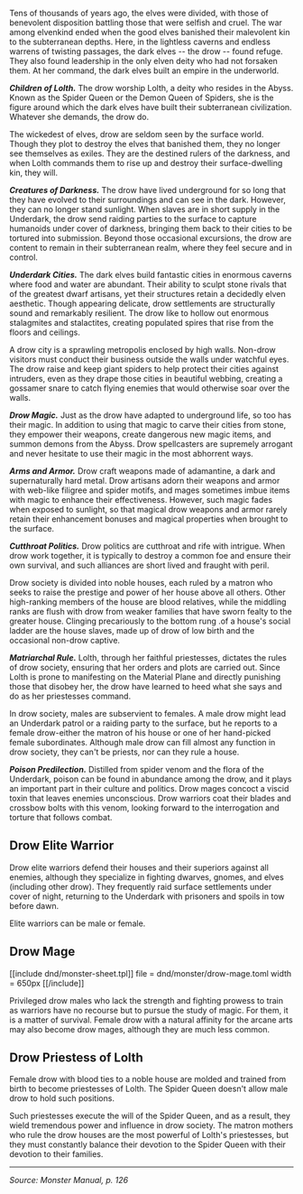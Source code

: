 Tens of thousands of years ago, the elves were divided, with those of benevolent disposition battling those that were selfish and cruel. The war among elvenkind ended when the good elves banished their malevolent kin to the subterranean depths. Here, in the lightless caverns and endless warrens of twisting passages, the dark elves -- the drow -- found refuge. They also found leadership in the only elven deity who had not forsaken them. At her command, the dark elves built an empire in the underworld.

***Children of Lolth.*** The drow worship Lolth, a deity who resides in the Abyss. Known as the Spider Queen or the Demon Queen of Spiders, she is the figure around which the dark elves have built their subterranean civilization. Whatever she demands, the drow do.

The wickedest of elves, drow are seldom seen by the surface world. Though they plot to destroy the elves that banished them, they no longer see themselves as exiles. They are the destined rulers of the darkness, and when Lolth commands them to rise up and destroy their surface-dwelling kin, they will.

***Creatures of Darkness.*** The drow have lived underground for so long that they have evolved to their surroundings and can see in the dark. However, they can no longer stand sunlight. When slaves are in short supply in the Underdark, the drow send raiding parties to the surface to capture humanoids under cover of darkness, bringing them back to their cities to be tortured into submission. Beyond those occasional excursions, the drow are content to remain in their subterranean realm, where they feel secure and in control.

***Underdark Cities.*** The dark elves build fantastic cities in enormous caverns where food and water are abundant. Their ability to sculpt stone rivals that of the greatest dwarf artisans, yet their structures retain a decidedly elven aesthetic. Though appearing delicate, drow settlements are structurally sound and remarkably resilient. The drow like to hollow out enormous stalagmites and stalactites, creating populated spires that rise from the floors and ceilings.

A drow city is a sprawling metropolis enclosed by high walls. Non-drow visitors must conduct their business outside the walls under watchful eyes. The drow raise and keep giant spiders to help protect their cities against intruders, even as they drape those cities in beautiful webbing, creating a gossamer snare to catch flying enemies that would otherwise soar over the walls.

***Drow Magic.*** Just as the drow have adapted to underground life, so too has their magic. In addition to using that magic to carve their cities from stone, they empower their weapons, create dangerous new magic items, and summon demons from the Abyss. Drow spellcasters are supremely arrogant and never hesitate to use their magic in the most abhorrent ways.

***Arms and Armor.*** Drow craft weapons made of adamantine, a dark and supernaturally hard metal. Drow artisans adorn their weapons and armor with web-like filigree and spider motifs, and mages sometimes imbue items with magic to enhance their effectiveness. However, such magic fades when exposed to sunlight, so that magical drow weapons and armor rarely retain their enhancement bonuses and magical properties when brought to the surface.

***Cutthroat Politics.*** Drow politics are cutthroat and rife with intrigue. When drow work together, it is typically to destroy a common foe and ensure their own survival, and such alliances are short lived and fraught with peril.

Drow society is divided into noble houses, each ruled by a matron who seeks to raise the prestige and power of her house above all others. Other high-ranking members of the house are blood relatives, while the middling ranks are flush with drow from weaker families that have sworn fealty to the greater house. Clinging precariously to the bottom rung .of a house's social ladder are the house slaves, made up of drow of low birth and the occasional non-drow captive.

***Matriarchal Rule.*** Lolth, through her faithful priestesses, dictates the rules of drow society, ensuring that her orders and plots are carried out. Since Lolth is prone to manifesting on the Material Plane and directly punishing those that disobey her, the drow have learned to heed what she says and do as her priestesses command.

In drow society, males are subservient to females. A male drow might lead an Underdark patrol or a raiding party to the surface, but he reports to a female drow-either the matron of his house or one of her hand-picked female subordinates. Although male drow can fill almost any function in drow society, they can't be priests, nor can they rule a house.

***Poison Predilection.*** Distilled from spider venom and the flora of the Underdark, poison can be found in abundance among the drow, and it plays an important part in their culture and politics. Drow mages concoct a viscid toxin that leaves enemies unconscious. Drow warriors coat their blades and crossbow bolts with this venom, looking forward to the interrogation and torture that follows combat.

## Drow Elite Warrior

Drow elite warriors defend their houses and their superiors against all enemies, although they specialize in fighting dwarves, gnomes, and elves (including other drow). They frequently raid surface settlements under cover of night, returning to the Underdark with prisoners and spoils in tow before dawn.

Elite warriors can be male or female.

## Drow Mage

<div class="monster-float">

[[include dnd/monster-sheet.tpl]]
file = dnd/monster/drow-mage.toml
width = 650px
[[/include]]

</div>

Privileged drow males who lack the strength and fighting prowess to train as warriors have no recourse but to pursue the study of magic. For them, it is a matter of survival. Female drow with a natural affinity for the arcane arts may also become drow mages, although they are much less common.

<span class="clear-float"></span>

## Drow Priestess of Lolth

Female drow with blood ties to a noble house are molded and trained from birth to become priestesses of Lolth. The Spider Queen doesn't allow male drow to hold such positions.

Such priestesses execute the will of the Spider Queen, and as a result, they wield tremendous power and influence in drow society. The matron mothers who rule the drow houses are the most powerful of Lolth's priestesses, but they must constantly balance their devotion to the Spider Queen with their devotion to their families.

----

_Source: Monster Manual, p. 126_ 
